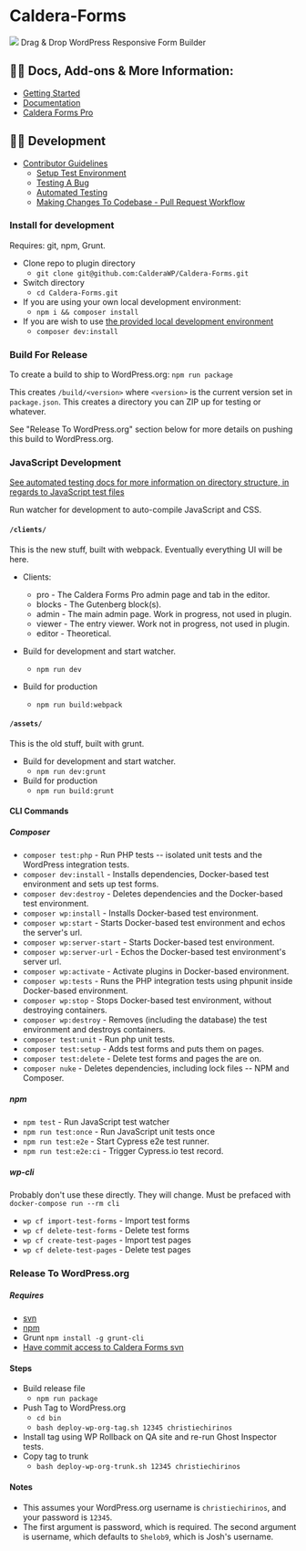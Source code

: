 Caldera-Forms
=============
<a href="https://calderaforms.com/"><img src="https://calderaforms.com/wp-content/uploads/2015/02/catdeta-caldera-forms-banner.png" /></a>
Drag & Drop WordPress Responsive Form Builder


## 🌋👀 Docs, Add-ons & More Information:
* [Getting Started](https://calderaforms.com/getting-started)
* [Documentation](https://calderaforms.com/documentation/caldera-forms-documentation/)
* [Caldera Forms Pro](https://calderaforms.com/pro)

## 🌋👀 Development
* [Contributor Guidelines](https://github.com/CalderaWP/Caldera-Forms/blob/master/CONTRIBUTING.md)
    * [Setup Test Environment](./contributing/local-dev.md)
    * [Testing A Bug](./contributing/test-bug.md)
    * [Automated Testing](./contributing/testing.md)
    * [Making Changes To Codebase - Pull Request Workflow](./contributing/pull-request-workflow.md)

### Install for development
Requires: git, npm, Grunt.
- Clone repo to plugin directory
    - `git clone git@github.com:CalderaWP/Caldera-Forms.git`
- Switch directory
    - `cd Caldera-Forms.git`
- If you are using your own local development environment:
    - `npm i && composer install`
- If you are wish to use [the provided local development environment](./contributing/local-dev.md)
    - `composer dev:install`
    
### Build For Release
To create a build to ship to WordPress.org:
`npm run package`

This creates `/build/<version>` where `<version>` is the current version set in `package.json`. This creates a directory you can ZIP up for testing or whatever.

See "Release To WordPress.org" section below for more details on pushing this build to WordPress.org. 

### JavaScript Development
[See automated testing docs for more information on directory structure, in regards to JavaScript test files]()

Run watcher for development to auto-compile JavaScript and CSS.

#### `/clients/`
This is the new stuff, built with webpack. Eventually everything UI will be here.

* Clients:
    * pro - The Caldera Forms Pro admin page and tab in the editor.
    * blocks - The Gutenberg block(s).
    * admin - The main admin page. Work in progress, not used in plugin.
    * viewer - The entry viewer. Work not in progress, not used in plugin.
    * editor - Theoretical.

* Build for development and start watcher.
    - `npm run dev`
* Build for production
    -  `npm run build:webpack`
    
#### `/assets/`
This is the old stuff, built with grunt.

* Build for development and start watcher.
    - `npm run dev:grunt`
* Build for production
    -  `npm run build:grunt`    

#### CLI Commands
##### Composer
* `composer test:php` - Run PHP tests -- isolated unit tests and the WordPress integration tests.
* `composer dev:install` - Installs dependencies, Docker-based test environment and sets up test forms.
* `composer dev:destroy` - Deletes dependencies and the Docker-based test environment.
* `composer wp:install` - Installs Docker-based test environment.
* `composer wp:start` - Starts Docker-based test environment and echos the server's url.
* `composer wp:server-start` - Starts Docker-based test environment.
* `composer wp:server-url` - Echos the Docker-based test environment's server url.
* `composer wp:activate` - Activate plugins in Docker-based environment.
* `composer wp:tests` - Runs the PHP integration tests using phpunit inside Docker-based environment.
* `composer wp:stop` - Stops Docker-based test environment, without destroying containers.
* `composer wp:destroy` - Removes (including the database) the test environment and destroys containers.
* `composer test:unit` - Run php unit tests.
* `composer test:setup` - Adds test forms and puts them on pages.
* `composer test:delete` - Delete test forms and pages the are on.
* `composer nuke` - Deletes dependencies, including lock files -- NPM and Composer.

##### npm
* `npm test` - Run JavaScript test watcher
* `npm run test:once` - Run JavaScript unit tests once
* `npm run test:e2e` - Start Cypress e2e test runner.
* `npm run test:e2e:ci` - Trigger Cypress.io test record.

##### wp-cli
Probably don't use these directly. They will change. Must be prefaced with `docker-compose run --rm cli`
* `wp cf import-test-forms` - Import test forms
* `wp cf delete-test-forms` - Delete test forms
* `wp cf create-test-pages` - Import test pages
* `wp cf delete-test-pages` - Delete test pages

### Release To WordPress.org
##### Requires
* [svn](https://subversion.apache.org/quick-start#installing-the-client)
* [npm](https://www.npmjs.com/get-npm)
* Grunt `npm install -g grunt-cli`
* [Have commit access to Caldera Forms svn](https://wordpress.org/plugins/caldera-forms/advanced/#committer-list)

#### Steps
* Build release file
    - `npm run package`
* Push Tag to WordPress.org
    - `cd bin`
    - `bash deploy-wp-org-tag.sh 12345 christiechirinos`
* Install tag using WP Rollback on QA site and re-run Ghost Inspector tests.
* Copy tag to trunk
    - `bash deploy-wp-org-trunk.sh 12345 christiechirinos`

#### Notes
* This assumes your WordPress.org username is `christiechirinos`, and your password is `12345`.
* The first argument is password, which is required. The second argument is username, which defaults to `Shelob9`, which is Josh's username.
